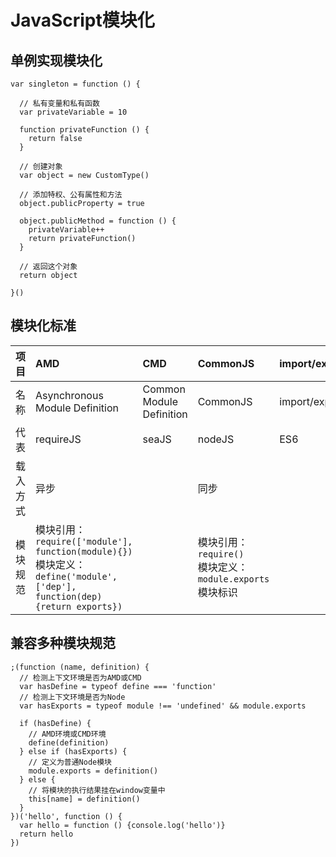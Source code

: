 # JavaScript模块化

## 单例实现模块化

```
var singleton = function () {
  
  // 私有变量和私有函数
  var privateVariable = 10
  
  function privateFunction () {
    return false
  }
  
  // 创建对象
  var object = new CustomType()
  
  // 添加特权、公有属性和方法
  object.publicProperty = true
  
  object.publicMethod = function () {
    privateVariable++
    return privateFunction()
  }
  
  // 返回这个对象
  return object
  
}()
```

## 模块化标准

| **项目** | **AMD** | **CMD** | **CommonJS** | **import/export** |
| :--- | :--- | :--- | :--- | :--- |
| 名称 | Asynchronous Module Definition | Common Module Definition | CommonJS | import/export |
| 代表 | requireJS | seaJS | nodeJS | ES6 |
| 载入方式 | 异步 |  | 同步 |  |
| 模块规范 | 模块引用：`require(['module'], function(module){})`<br>模块定义：`define('module', ['dep'], function(dep){return exports})` |  | 模块引用：`require()`<br>模块定义：`module.exports`<br>模块标识 |  |

## 兼容多种模块规范


    ;(function (name, definition) {
      // 检测上下文环境是否为AMD或CMD
      var hasDefine = typeof define === 'function'
      // 检测上下文环境是否为Node
      var hasExports = typeof module !== 'undefined' && module.exports

      if (hasDefine) {
        // AMD环境或CMD环境
        define(definition)
      } else if (hasExports) {
        // 定义为普通Node模块
        module.exports = definition()
      } else {
        // 将模块的执行结果挂在window变量中
        this[name] = definition()
      }
    })('hello', function () {
      var hello = function () {console.log('hello')}
      return hello
    })
    

